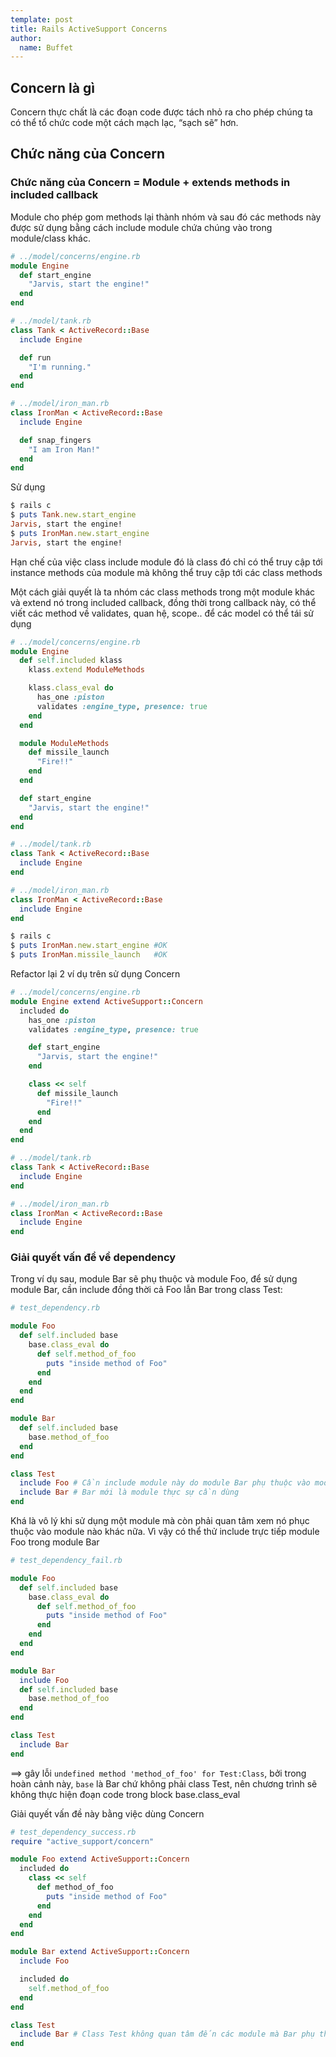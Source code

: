 ```yaml
---
template: post
title: Rails ActiveSupport Concerns
author:
  name: Buffet
---
```


## Concern là gì
Concern thực chất là các đoạn code được tách nhỏ ra cho phép chúng ta có thể tổ chức code một cách mạch lạc, “sạch sẽ” hơn.

## Chức năng của Concern
### Chức năng của Concern = Module + extends methods in included callback

Module cho phép gom methods lại thành nhóm và sau đó các methods này được sử dụng bằng cách include module chứa chúng vào trong module/class khác.

```ruby
# ../model/concerns/engine.rb
module Engine
  def start_engine
    "Jarvis, start the engine!"
  end
end

# ../model/tank.rb
class Tank < ActiveRecord::Base
  include Engine

  def run
    "I'm running."
  end
end

# ../model/iron_man.rb
class IronMan < ActiveRecord::Base
  include Engine

  def snap_fingers
    "I am Iron Man!"
  end
end
```

Sử dụng
```ruby
$ rails c
$ puts Tank.new.start_engine
Jarvis, start the engine!
$ puts IronMan.new.start_engine
Jarvis, start the engine!
```

Hạn chế của việc class include module đó là class đó chỉ có thể truy cập tới instance methods của module mà không thể truy cập tới các class methods

Một cách giải quyết là ta nhóm các class methods trong một module khác và extend nó trong included callback, đồng thời trong callback này, có thể viết các method về validates, quan hệ, scope.. để các model có thể tái sử dụng

```ruby
# ../model/concerns/engine.rb
module Engine
  def self.included klass
    klass.extend ModuleMethods

    klass.class_eval do
      has_one :piston
      validates :engine_type, presence: true
    end
  end

  module ModuleMethods
    def missile_launch
      "Fire!!"
    end
  end

  def start_engine
    "Jarvis, start the engine!"
  end
end

# ../model/tank.rb
class Tank < ActiveRecord::Base
  include Engine
end

# ../model/iron_man.rb
class IronMan < ActiveRecord::Base
  include Engine
end
```

```ruby
$ rails c
$ puts IronMan.new.start_engine #OK
$ puts IronMan.missile_launch   #OK
```

Refactor lại 2 ví dụ trên sử dụng Concern

```ruby
# ../model/concerns/engine.rb
module Engine extend ActiveSupport::Concern
  included do
    has_one :piston
    validates :engine_type, presence: true

    def start_engine
      "Jarvis, start the engine!"
    end

    class << self
      def missile_launch
        "Fire!!"
      end
    end
  end
end

# ../model/tank.rb
class Tank < ActiveRecord::Base
  include Engine
end

# ../model/iron_man.rb
class IronMan < ActiveRecord::Base
  include Engine
end
```

### Giải quyết vấn đề về dependency
Trong ví dụ sau, module Bar sẽ phụ thuộc và module Foo, để sử dụng module Bar, cần include đồng thời cả Foo lẫn Bar trong class Test:

```ruby
# test_dependency.rb

module Foo
  def self.included base
    base.class_eval do
      def self.method_of_foo
        puts "inside method of Foo"
      end
    end
  end
end

module Bar
  def self.included base
    base.method_of_foo
  end
end

class Test
  include Foo # Cần include module này do module Bar phụ thuộc vào module Foo
  include Bar # Bar mới là module thực sự cần dùng
end
```

Khá là vô lý khi sử dụng một module mà còn phải quan tâm xem nó phục thuộc vào module nào khác nữa. Vì vậy có thể thử include trực tiếp module Foo trong module Bar

```ruby
# test_dependency_fail.rb

module Foo
  def self.included base
    base.class_eval do
      def self.method_of_foo
        puts "inside method of Foo"
      end
    end
  end
end

module Bar
  include Foo
  def self.included base
    base.method_of_foo
  end
end

class Test
  include Bar
end
```

==> gây lỗi `undefined method 'method_of_foo' for Test:Class`, bởi trong hoàn cảnh này, `base` là Bar chứ không phải class Test, nên chương trình sẽ không thực hiện đoạn code trong block base.class_eval

Giải quyết vấn đề này bằng việc dùng Concern

```ruby
# test_dependency_success.rb
require "active_support/concern"

module Foo extend ActiveSupport::Concern
  included do
    class << self
      def method_of_foo
        puts "inside method of Foo"
      end
    end
  end
end

module Bar extend ActiveSupport::Concern
  include Foo

  included do
    self.method_of_foo
  end
end

class Test
  include Bar # Class Test không quan tâm đến các module mà Bar phụ thuộc nữa
end
```
